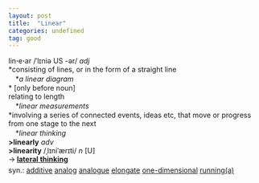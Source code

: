```yaml
---
layout: post
title:  "Linear"
categories: undefined
tag: good
---
```

<DIV style="MARGIN: 0px 0px 5px">lin<B>·</B>e<B>·</B>ar /ˈlɪniə US -ər/ <I>adj</I> <BR>*consisting of lines, or in the form of a straight line<BR>　*<I>a linear diagram</I><BR>* [only before noun] <BR>relating to length<BR>　*<I>linear measurements</I><BR>*involving a series of connected events, ideas etc, that move or progress from one stage to the next<BR>　*<I>linear thinking</I><BR><B>&gt;linearly</B> <I>adv</I> <BR><B>&gt;linearity</B> /ˌlɪniˈærɪti/ <I>n</I> [U] <BR>→<B> <A href="{{ site.baseurl }}/lateral%20thinking"><U>lateral thinking</U></A></B></DIV>
<DIV style="MARGIN: 0px 0px 5px">
<DIV style="MARGIN: 4px 0px">syn.: <A href="{{ site.baseurl }}/additive"><U>additive</U></A> <A href="{{ site.baseurl }}/analog"><U>analog</U></A> <A href="{{ site.baseurl }}/analogue"><U>analogue</U></A> <A href="{{ site.baseurl }}/elongate"><U>elongate</U></A> <A href="{{ site.baseurl }}/one-dimensional"><U>one-dimensional</U></A> <A title="Find: running(a)" class=syn href="{{ site.baseurl }}/running%28a%29"><U>running(a)</U></A></DIV></DIV>
